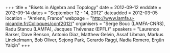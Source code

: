 +++
title = "Bisets in Algebra and Topology"
date = 2012-09-12
enddate = 2012-09-14
dates = "September 12 - 14, 2012"
dateadded = 2012-03-05
location = "Amiens, France"
webpage = "http://www.lamfa.u-picardie.fr/Colloques/conf2012/"
organisers = "Serge Bouc (LAMFA-CNRS), Radu Stancu (LAMFA), Jacques Thévenaz (EPFL)"
speakers = "Laurence Barker, Dave Benson, Antonio Diaz, Matthew Gelvin, Assaf Libman, Markus Linckelmann, Bob Oliver, Sejong Park, Gerardo Raggi, Nadia Romero, Ergün Yalçin"
+++
